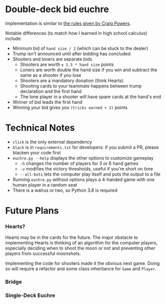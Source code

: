 # Double-deck bid euchre

Implementation is similar to [the rules given by Craig Powers](
https://www.pagat.com/euchre/bideuch.html).

Notable differences (to match how I learned in high school calculus) include:
* Minimum bid of `hand size / 2` (which can be stuck to the dealer)
* Trump isn't announced until after bidding has concluded
* Shooters and loners are separate bids
  * Shooters are worth `± 1.5 * hand size` points
  * Loners are worth double the hand size if you win and subtract the same as a shooter if you lose
  * Shooters are a mandatory donation (think Hearts) 
  * Shooting cards to your teammate happens between trump declaration and the first hand
  * The lone player in a shooter will have spare cards at the hand's end 
* Winner of bid leads the first hand
* Winning your bid gives you `(tricks earned + 2)` points


# Technical Notes

* `click` is the only external dependency
* `black` is in `requirements.txt` for developers: if you submit a PR, please blacken your code first
* `euchre.py --help` displays the other options to customize gameplay
  * `-h` changes the number of players for 3 or 6 hand games
  * `-v` modifies the victory thresholds, useful if you're short on time
  * `--all-bots` lets the computer play itself and puts the output to a file
* Running `euchre.py` without options plays a 4-handed game with one human player in a random seat
* There is a walrus or two, so Python 3.8 is required

# Future Plans

### Hearts?

Hearts may be in the cards for the future.  The major obstacle to implementing
Hearts is thinking of an algorithm for the computer players, especially
deciding when to shoot the moon or not and preventing other players from
successful moonshots.

Implementing the code for shooters made it the obvious next game.  Doing so
will require a refactor and some class inheritance for `Game` and `Player`.

### Bridge

### Single-Deck Euchre
